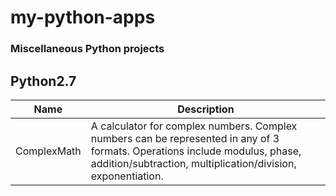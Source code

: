 # my-python-apps

### Miscellaneous Python projects

## Python2.7

| Name | Description |
| --- | --- |
| ComplexMath | A calculator for complex numbers. Complex numbers can be represented in any of 3 formats. Operations include modulus, phase, addition/subtraction, multiplication/division, exponentiation. |
